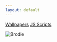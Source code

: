 ```yaml
---
layout: default
---
```



[Wallpapers](wallpapers.html)
[JS Scripts](js-scripts.html)



![Brodie](https://therealbrodie.github.io/assets/images/Brodie.png)










